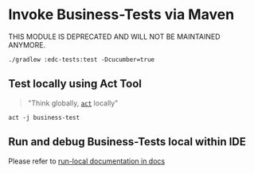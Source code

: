 # Invoke Business-Tests via Maven

THIS MODULE IS DEPRECATED AND WILL NOT BE MAINTAINED ANYMORE.

```shell
./gradlew :edc-tests:test -Dcucumber=true
```

## Test locally using Act Tool

> "Think globally, [`act`](https://github.com/nektos/act) locally"

```shell
act -j business-test
```

## Run and debug Business-Tests local within IDE

Please refer to [run-local documentation in docs](../docs/development/Run-business-tests-local.md)
